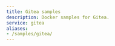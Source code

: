 ```yaml
---
title: Gitea samples
description: Docker samples for Gitea.
service: gitea
aliases:
- /samples/gitea/
---
```

